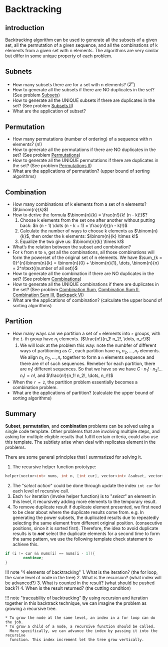 # Backtracking

## introduction

Backtracking algorithm can be used to generate all the subsets of a given set,
all the permutation of a given sequence, and all the combinations of k elements
from a given set with n elements. The algorithms are very similar but differ in
some unique property of each problem.

## Subnets

* How many subsets there are for a set with n elements? ($2^n$)
* How to generate all the subsets if there are NO duplicates in the set?
  (See problem [Subsets](./#subsets))
* How to generate all the UNIQUE subsets if there are duplicates in the set?
  (See problem [Subsets II](./#subsets-ii))
* What are the application of subset?

## Permutation

* How many permutations (number of ordering) of a sequence with n elements? ($n!$)
* How to generate all the permutations if there are NO duplicates in the set?
  (See problem [Permutations](./#permutations))
* How to generate all the UNIQUE permutations if there are duplicates in the set?
  (See problem [Permutations II](./#permutations-ii))
* What are the applications of permutation? (upper bound of sorting algorithms)

## Combination

* How many combinations of k elements from a set of n elements? ($\binom{n}{k}$)
* How to derive the formula $\binom{n}{k} = \frac{n!}{k! (n - k)!}$?
    1. Choose k elements from the set one after another without putting back:
       $n (n - 1) \dots (n - k + 1) = \frac{n!}{(n - k)!}$
    2. Calculate the number of ways to choose k elements as $\binom{n}{k}$, then
       order the k elements: $\binom{n}{k} \times k!$
    3. Equalize the two give us: $\binom{n}{k} \times k!$
* What’s the relation between the subset and combination?
* For `k` from `0` to `n`, get all the combinations, all those combinations will
  form the powerset of the original set of n elements. We have $\sum_{k = 0}^{n}\binom{n}{k} = \binom{n}{0} + \binom{n}{1}, \dots, \binom{n}{n} = 2^n\text{(number of all set)}$
* How to generate all the combination if there are NO duplicates in the set?
  (See problem [Combinations](./#combinations))
* How to generate all the UNIQUE combinations if there are duplicates in the set?
  (See problem [Combination Sum](./#combination-sum), [Combination Sum II](./#combination-sum-ii),
  [Combination Sum III](./#combination-sum-iii), [Backpack VI](./#backpack-vi))
* What are the applications of combination? (calculate the upper bound of sorting algorithms)

## Partition

* How many ways can we partition a set of `n` elements into `r` groups, with the
  `i`-th group have $n_i$ elements. ($\frac{n!}{n_1! n_2!, \dots, n_r!}$)
    1. We will look at the problem this way: note the numbfer of different ways
       of partitioning as $C$ , each partition have $n_1, n_2, \dots, n_r$ elements.
       We align $n_1, n_2, \dots, n_r$ together to form a `n` elements sequence
       and there are $n!$ of such sequences. Remeber for each partition, there
       are $n_1!$ different sequences. So that we have so we have $C \cdot n_1! \cdot n_2! \dots n_r! = n!$,
       and $\frac{n!}{n_1! n_2!, \dots, n_r!}$
* When the `r = 2`, the partition problem essentially becomes a combination problem.
* What are the applications of partition? (calculate the upper bound of sorting algorithms)

## Summary

**Subset**, **permutation**, and **combination** problems can be solved using a
single code template. Other problems that are involving multiple steps, and asking
for multiple eligible results that fulfill certain criteria, could also use this
template. The subtlety arise when deal with replicates element in the problems.

There are some general principles that I summarized for solving it.

1. The recursive helper function prototype:
```C++
helper(vector<int> nums, int n, [int cur], vector<int> &subset, vector<vector<int>> &result);
```

2. The "*select action*" could be done through update the index `int cur` for
   each level of recursive call.
3. Each `for` iteration (invoke helper function) is to "*select*" an element in
   this level, it recursively adding more elements to the temporary result.
4. To remove duplicate result if duplicate element presented, we first need to
   be clear about where the duplicate results come from. e.g. In generating the
   power subsets, the duplicated results due to repeatedly selecting the same
   element from different original position. (consecutive positions, since it is
   sorted first). Therefore, the idea to avoid duplicate results is to ***not***
   select the duplicate elements for a second time to form the same pattern, we
   use the following template check statement to achieve this.
```C++
if (i != cur && nums[i] == nums[i - 1]){
        continue;  
}
```

!!! note "4 elements of backtracking"
    1. What is the iteration? (the for loop, the same level of node in the tree)
    2. What is the recursion? (what index will be advanced?)
    3. What is counted in the result? (what should be pushed back?)
    4. When is the result returned? (the cutting condition)

!!! note "traceability of backtracking"
    By using recursion and iteration together in this backtrack technique, we
    can imagine the problem as growing a recursive tree.

    * To grow the node at the same level, an index in a for loop can do the job.
    * To grow a child of a node, a recursive function should be called.
      More specifically, we can advance the index by passing it into the recursive
      function. This index increment let the tree grow vertically.
